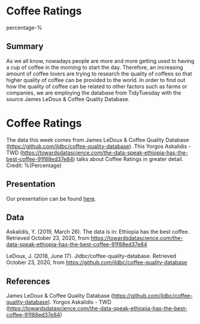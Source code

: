 Coffee Ratings
================
percentage-%

## Summary

As we all know, nowadays people are more and more getting used to having a cup of coffee in the morning to start the day. Therefore, an increasing amount of coffee lovers are trying to research the quality of coffees so that higher quality of coffee can be provided to the world. In order to find out how the quality of coffee can be related to other factors such as farms or companies, we are employing the database from TidyTuesday with the source James LeDoux & Coffee Quality Database. 

# Coffee Ratings

The data this week comes from James LeDoux & Coffee Quality Database (https://github.com/jldbc/coffee-quality-database). 
This Yorgos Askalidis - TWD (https://towardsdatascience.com/the-data-speak-ethiopia-has-the-best-coffee-91f88ed37e84) talks about Coffee Ratings in greater detail.
Credit: %(Percentage) 

## Presentation

Our presentation can be found [here](presentation/presentation.html).

## Data

Askalidis, Y. (2019, March 26). The data is in: Ethiopia has the best coffee. Retrieved October 23, 2020, from https://towardsdatascience.com/the-data-speak-ethiopia-has-the-best-coffee-91f88ed37e84

LeDoux, J. (2018, June 17). Jldbc/coffee-quality-database. Retrieved October 23, 2020, from https://github.com/jldbc/coffee-quality-database

## References

James LeDoux & Coffee Quality Database (https://github.com/jldbc/coffee-quality-database). 
Yorgos Askalidis - TWD (https://towardsdatascience.com/the-data-speak-ethiopia-has-the-best-coffee-91f88ed37e84) 
